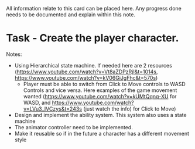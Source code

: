 All information relate to this card can be placed here. Any progress done needs to be documented and explain within this note.

# Task - Create the player character.
Notes: 
- Using Hierarchical state machine. If needed here are 2 resources (https://www.youtube.com/watch?v=Vt8aZDPzRjI&t=1014s, https://www.youtube.com/watch?v=kV06GiJgFhc&t=570s) 
	- Player must be able to switch from Click to Move controls to WASD Controls and vice versa. Here examples of the game movement wanted (https://www.youtube.com/watch?v=kUMtQqnq-XU for WASD, and https://www.youtube.com/watch?v=LVu3_IVCzys&t=243s (just watch the info) for Click to Move)
- Design and implement the ability system. This system also uses a state machine
- The animator controller need to be implemented.
- Make it reusable so if in the future a character has a different movement style 

